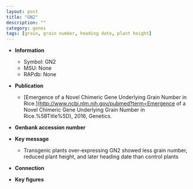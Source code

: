```yaml
---
layout: post
title: "GN2"
description: ""
category: genes
tags: [grain, grain number, heading date, plant height]
---
```


* **Information**  
    + Symbol: GN2  
    + MSU: None  
    + RAPdb: None  

* **Publication**  
    + [Emergence of a Novel Chimeric Gene Underlying Grain Number in Rice.](http://www.ncbi.nlm.nih.gov/pubmed?term=Emergence of a Novel Chimeric Gene Underlying Grain Number in Rice.%5BTitle%5D), 2016, Genetics.

* **Genbank accession number**  

* **Key message**  
    + Transgenic plants over-expressing GN2 showed less grain number, reduced plant height, and later heading date than control plants

* **Connection**  

* **Key figures**  



